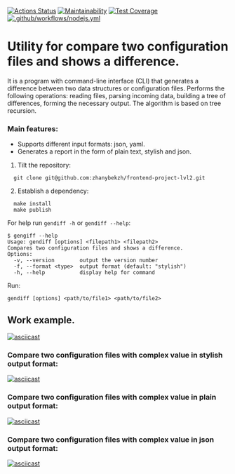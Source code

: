 [![Actions Status](https://github.com/zhanybekzh/frontend-project-lvl2/workflows/hexlet-check/badge.svg)](https://github.com/zhanybekzh/frontend-project-lvl2/actions)
[![Maintainability](https://api.codeclimate.com/v1/badges/a3eec5d2b257ed808ce7/maintainability)](https://codeclimate.com/github/zhanybekzh/frontend-project-lvl2/maintainability)
[![Test Coverage](https://api.codeclimate.com/v1/badges/a3eec5d2b257ed808ce7/test_coverage)](https://codeclimate.com/github/zhanybekzh/frontend-project-lvl2/test_coverage)
[![.github/workflows/nodejs.yml](https://github.com/zhanybekzh/frontend-project-lvl2/actions/workflows/nodejs.yml/badge.svg?branch=main&event=push)](https://github.com/zhanybekzh/frontend-project-lvl2/actions/workflows/nodejs.yml)
# Utility for compare two configuration files and shows a difference.

It is a program with command-line interface (CLI) that generates a difference between two data structures or configuration files. Performs the following operations: reading files, parsing incoming data, building a tree of differences, forming the necessary output. The algorithm is based on tree recursion.

### Main features:
* Supports different input formats: json, yaml.
* Generates a report in the form of plain text, stylish and json.


1. Tilt the repository:
```
  git clone git@github.com:zhanybekzh/frontend-project-lvl2.git
```
2. Establish a dependency:
```
  make install
  make publish
```
For help run `gendiff -h` or `gendiff --help`:
```
$ gengiff --help
Usage: gendiff [options] <filepath1> <filepath2>
Compares two configuration files and shows a difference.
Options:
  -v, --version        output the version number
  -f, --format <type>  output format (default: "stylish")
  -h, --help           display help for command
```
Run:
```
gendiff [options] <path/to/file1> <path/to/file2>
```
## Work example.

[![asciicast](https://asciinema.org/a/PLF7iX1kFPCBOdgsq1q5994ob.svg)](https://asciinema.org/a/PLF7iX1kFPCBOdgsq1q5994ob)

### Compare two configuration files with complex value in stylish output format:
[![asciicast](https://asciinema.org/a/qckKcd7lgRDkRTfdAw8g7qmyf.svg)](https://asciinema.org/a/qckKcd7lgRDkRTfdAw8g7qmyf)

### Compare two configuration files with complex value in plain output format:
[![asciicast](https://asciinema.org/a/vKNM1jCwoIvV2CvsvfP13G9Mr.svg)](https://asciinema.org/a/vKNM1jCwoIvV2CvsvfP13G9Mr)

### Compare two configuration files with complex value in json output format:
[![asciicast](https://asciinema.org/a/oIZdgI5MxoHrRv6eHliN8Azyo.svg)](https://asciinema.org/a/oIZdgI5MxoHrRv6eHliN8Azyo)
